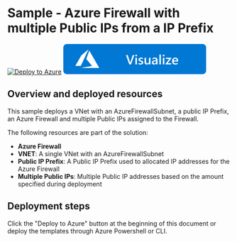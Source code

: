 # Sample - Azure Firewall with multiple Public IPs from a IP Prefix

[![Deploy to Azure](https://aka.ms/deploytoazurebutton)](https://portal.azure.com/#create/Microsoft.Template/uri/https%3A%2F%2Fraw.githubusercontent.com%2FAzure%2FAzure-Network-Security%2Fmaster%2FAzure%2520Firewall%2FSamples%2Fazurefirewall-multiple-public-ips-from-ip-prefix%2Fazuredeploy.json) [![Visualize](https://raw.githubusercontent.com/Azure/azure-quickstart-templates/master/1-CONTRIBUTION-GUIDE/images/visualizebutton.svg?sanitize=true)](http://armviz.io/#/?load=https%3A%2F%2Fraw.githubusercontent.com%2FAzure%2FAzure-Network-Security%2Fmaster%2FAzure%2520Firewall%2FSamples%2Fazurefirewall-multiple-public-ips-from-ip-prefix%2Fazuredeploy.json)

## Overview and deployed resources

This sample deploys a VNet with an AzureFirewallSubnet, a public IP Prefix, an Azure Firewall and multiple Public IPs assigned to the Firewall.

The following resources are part of the solution:

+ **Azure Firewall**
+ **VNET**: A single VNet with an AzureFirewallSubnet
+ **Public IP Prefix**: A Public IP Prefix used to allocated IP addresses for the Azure Firewall
+ **Multiple Public IPs**: Multiple Public IP addresses based on the amount specified during deployment

## Deployment steps

Click the "Deploy to Azure" button at the beginning of this document or deploy the templates through Azure Powershell or CLI.
